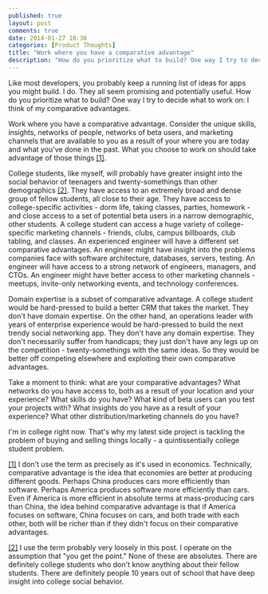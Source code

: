 ```yaml
---
published: true
layout: post
comments: true
date: 2014-01-27 10:30
categories: [Product Thoughts]
title: "Work where you have a comparative advantage"
description: "How do you prioritize what to build? One way I try to decide what to work on: I think of my comparative advantages."
---
```


<div class="article-cover" style="background-image: url('/images/blog/2014/comparative-advantage.jpg')"></div>

Like most developers, you probably keep a running list of ideas for apps you might build. I do. They all seem promising and potentially useful. How do you prioritize what to build? One way I try to decide what to work on: I think of my comparative advantages.

<!-- more -->

Work where you have a comparative advantage. Consider the unique skills, insights, networks of people, networks of beta users, and marketing channels that are available to you as a result of your where you are today and what you've done in the past. What you choose to work on should take advantage of those things <a name="1-back" href="#1">[1]</a>.

College students, like myself, will probably have greater insight into the social behavior of teenagers and twenty-somethings than other demographics <a name="2-back" href="#2">[2]</a>. They have access to an extremely broad and dense group of fellow students, all close to their age. They have access to college-specific activities - dorm life, taking classes, parties, homework - and close access to a set of potential beta users in a narrow demographic, other students. A college student can access a huge variety of college-specific marketing channels - friends, clubs, campus billboards, club tabling, and classes. An experienced engineer will have a different set comparative advantages. An engineer might have insight into the problems companies face with software architecture, databases, servers, testing. An engineer will have access to a strong network of engineers, managers, and CTOs. An engineer might have better access to other marketing channels - meetups, invite-only networking events, and technology conferences.

Domain expertise is a subset of comparative advantage. A college student would be hard-pressed to build a better CRM that takes the market. They don't have domain expertise. On the other hand, an operations leader with years of enterprise experience would be hard-pressed to build the next trendy social networking app. They don't have any domain expertise. They don't necessarily suffer from handicaps; they just don't have any legs up on the competition - twenty-somethings with the same ideas. So they would be better off competing elsewhere and exploiting their own comparative advantages.

Take a moment to think: what are your comparative advantages? What networks do you have access to, both as a result of your location and your experience? What skills do you have? What kind of beta users can you test your projects with? What insights do you have as a result of your experience? What other distribution/marketing channels do you have?

I'm in college right now. That's why my latest side project is tackling the problem of buying and selling things locally - a quintissentially college student problem.

<a name="1" href="#1-back">[1]</a> I don't use the term as precisely as it's used in economics. Technically, comparative advantage is the idea that economies are better at producing different goods. Perhaps China produces cars more efficiently than software. Perhaps America produces software more efficiently than cars. Even if America is more efficient in absolute terms at mass-producing cars than China, the idea behind comparative advantage is that if America focuses on software, China focuses on cars, and both trade with each other, both will be richer than if they didn't focus on their comparative advantages.

<a name="2" href="#2-back">[2]</a> I use the term probably very loosely in this post. I operate on the assumption that "you get the point." None of these are absolutes. There are definitely college students who don't know anything about their fellow students. There are definitely people 10 years out of school that have deep insight into college social behavior.